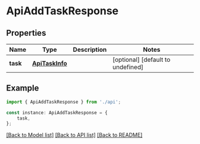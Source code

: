 # ApiAddTaskResponse


## Properties

Name | Type | Description | Notes
------------ | ------------- | ------------- | -------------
**task** | [**ApiTaskInfo**](ApiTaskInfo.md) |  | [optional] [default to undefined]

## Example

```typescript
import { ApiAddTaskResponse } from './api';

const instance: ApiAddTaskResponse = {
    task,
};
```

[[Back to Model list]](../README.md#documentation-for-models) [[Back to API list]](../README.md#documentation-for-api-endpoints) [[Back to README]](../README.md)

